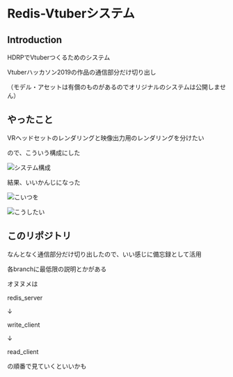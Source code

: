 # Redis-Vtuberシステム
## Introduction
HDRPでVtuberつくるためのシステム

Vtuberハッカソン2019の作品の通信部分だけ切り出し

（モデル・アセットは有償のものがあるのでオリジナルのシステムは公開しません）

## やったこと
VRヘッドセットのレンダリングと映像出力用のレンダリングを分けたい

ので、こういう構成にした

![システム構成](https://user-images.githubusercontent.com/56545041/69852954-f4eaa900-12c8-11ea-8729-695cf1033a6b.png)

結果、いいかんじになった

![こいつを](https://user-images.githubusercontent.com/56545041/69852376-70e3f180-12c7-11ea-8b67-5e496576cf17.png)

![こうしたい](https://user-images.githubusercontent.com/56545041/69852402-80fbd100-12c7-11ea-9f78-29084ac44e6a.png)

## このリポジトリ
なんとなく通信部分だけ切り出したので、いい感じに備忘録として活用

各branchに最低限の説明とかがある

オヌヌメは

redis_server

↓

write_client

↓

read_client

の順番で見ていくといいかも